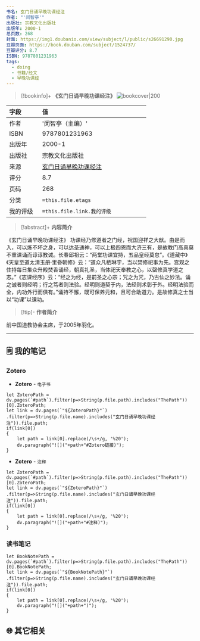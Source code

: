 ```yaml
---
书名: 玄门日诵早晚功课经注
作者: "'闵智亭'"
出版社: 宗教文化出版社
出版年: 2000-1
总页数: 268
封面: https://img1.doubanio.com/view/subject/l/public/s26691290.jpg
豆瓣页面: https://book.douban.com/subject/1524737/
豆瓣评分: 8.7
ISBN: 9787801231963
tags:
  - doing
  - 书籍/经文
  - 早晚功课经
---
```


> [!bookinfo]+ **《玄门日诵早晚功课经注》**
> ![bookcover|200](https://img1.doubanio.com/view/subject/l/public/s26691290.jpg)
>
| 字段   | 值                                       |
|:------ |:------------------------------------------ |
| 作者   | '闵智亭（主编）'                           |
| ISBN   | 9787801231963                             |
| 出版年 | 2000-1                      |
| 出版社 | 宗教文化出版社                          |
| 来源   | [玄门日诵早晚功课经注](https://book.douban.com/subject/1524737/) |
| 评分   |  8.7                            |
| 页码   | 268                        |
| 分类   | `=this.file.etags`                       |
| 我的评级  | `=this.file.link.我的评级`                     |

  
> [!abstract]+ **内容简介**
>
《玄门日诵早晚功课经注》
功课经乃修道者之门经，祝国迎祥之大猷。由是而入，可以炼不坏之身，可以达圣通神，可以上极四恩而大济三有，是故教门高真莫不重课诵而谆谆教诫。长春邱祖云：“两堂功课宜持，五品皇经莫怠”。《道藏中》《天皇至道太清玉册·里昏朝修》云：“道众凡栖琳宇，当以焚修祀事为先。宫观之住持每日集众升殿焚香诵经，朝真礼圣，当体祀天奉教之心，以罄修真学道之志。”《志课经序》云：“经之为经，是前圣之心宗；咒之为咒，乃古仙之妙法。诵之诚者则经明；行之笃者则法验。经明则道契于内，法经则术彰于外。经明法验而全，内功外行而俱有。”诵持不懈，既可保养元和，且可合助道力。是故修真之士当以“功课”以课功。

> [!tip]- **作者简介**
>
 前中国道教协会主席，于2005年羽化。


 
 

---

## 🗒️ 我的笔记

### Zotero

- **Zotero** - `电子书`

```dataviewjs
let ZoteroPath = dv.pages(`#path`).filter(p=>String(p.file.path).includes("ThePath"))[0].ZoteroPath;
let link = dv.pages(`"${ZoteroPath}"`)
.filter(p=>String(p.file.name).includes("玄门日诵早晚功课经注")).file.path;
if(link[0])
{
	let path = link[0].replace(/\s+/g, '%20');
	dv.paragraph("![]("+path+"#Zotero链接)");
}
```

- **Zotero** - `注释`

```dataviewjs
let ZoteroPath = dv.pages(`#path`).filter(p=>String(p.file.path).includes("ThePath"))[0].ZoteroPath;
let link = dv.pages(`"${ZoteroPath}"`)
.filter(p=>String(p.file.name).includes("玄门日诵早晚功课经注")).file.path;
if(link[0])
{
	let path = link[0].replace(/\s+/g, '%20');
	dv.paragraph("![]("+path+"#注释)");
}
```

### 读书笔记

```dataviewjs
let BookNotePath = dv.pages(`#path`).filter(p=>String(p.file.path).includes("ThePath"))[0].BookNotePath;
let link = dv.pages(`"${BookNotePath}"`)
.filter(p=>String(p.file.name).includes("玄门日诵早晚功课经注")).file.path;
if(link[0])
{
	let path = link[0].replace(/\s+/g, '%20');
	dv.paragraph("![]("+path+")");
}
```



## 🌐 其它相关